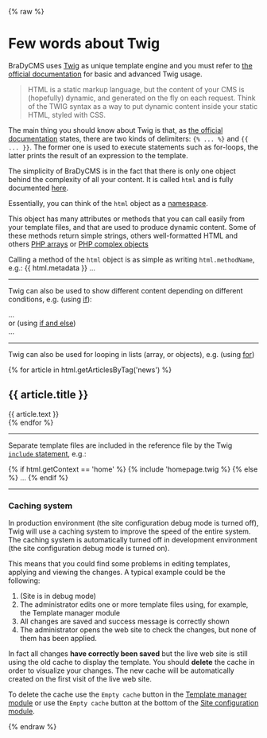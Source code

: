 {% raw %}
# Few words about Twig

BraDyCMS uses [Twig](http://twig.sensiolabs.org) as unique template engine
and you must refer to [the official documentation](http://twig.sensiolabs.org/doc/templates.html)
for basic and advanced Twig usage.

> HTML is a static markup language, but the content of your CMS is (hopefully) dynamic, and generated on the fly on each request.
> Think of the TWIG syntax as a way to put dynamic content inside your static HTML, styled with CSS.


The main thing you should know about Twig is that,
as [the official documentation](http://twig.sensiolabs.org/doc/templates.html) states,
there are two kinds of delimiters: `{% ... %}` and `{{ ... }}`.
The former one is used to execute statements such as for-loops, the latter prints the
result of an expression to the template.

The simplicity of BraDyCMS is in the fact that there is only one object behind the complexity
of all your content. It is called `html` and is fully documented [here](tmpl_html).

Essentially, you can think of the `html` object as a [namespace](http://en.wikipedia.org/wiki/Namespace).

This object has many attributes or methods that you can call easily from your template files,
and that are used to produce dynamic content. Some of these methods return simple strings,
others well-formatted HTML and others [PHP arrays](http://www.w3schools.com/php/php_arrays.asp)
or [PHP complex objects](http://php.net/manual/it/language.types.object.php)

Calling a method of the `html` object is as simple as writing `html.methodName`, e.g.:
    <!DOCTYPE html >
    <html>
    <head>
      {{ html.metadata }}
      ...

----

Twig can also be used to show different content depending on different conditions,
e.g. (using [if](http://twig.sensiolabs.org/doc/tags/if.html)):
    <div class="{% if html.getContext == 'home'%}white-backgroung{% endif %}">
    ...
    </div>
or (using [if and else](http://twig.sensiolabs.org/doc/tags/if.html))
    <div class="{% if html.getContext == 'home'%}white-backgroung{% else %}black-backgroung{% endif %}">
    ...
    </div>

----

Twig can also be used for looping in lists (array, or objects), e.g. (using [for](http://twig.sensiolabs.org/doc/tags/for.html))
    <div class="article-list">
      {% for article in html.getArticlesByTag('news') %}
        <div class="article-item">
          <h2>{{ article.title }}</h2>
          <div class="article-content">
            {{ article.text }}
          </div>
        </div>
      {% endfor %}
    </div>

----

Separate template files are included in the reference file by the Twig
[`include` statement](http://twig.sensiolabs.org/doc/tags/include.html), e.g.:
    <div class="content">
      {% if html.getContext == 'home' %}
        {% include 'homepage.twig %}
      {% else %}
        ...
      {% endif %}
    </div>

---

### Caching system

In production environment (the site configuration debug mode is turned off),
Twig will use a caching system to improve the speed of the entire system. The caching
system is automatically turned off in development environment (the site configuration
debug mode is turned on).

This means that you could find some problems in editing templates, applying and
viewing the changes. A typical example could be the following:
1. (Site is in debug mode)
2. The administrator edits one or more template files using, for example, the Template manager module
3. All changes are saved and success message is correctly shown
4. The administrator opens the web site to check the changes, but none of them
has been applied.

In fact all changes **have correctly been saved** but the live web site is still using
the old cache to display the template. You should **delete** the cache in order to
visualize your changes. The new cache will be automatically created on the first
visit of the live web site.

To delete the cache use the `Empty cache` button in the [Template manager module](#template/dashboard)
or use the `Empty cache` button at the bottom of the [Site configuration module](#cfg/edit).

{% endraw %}
